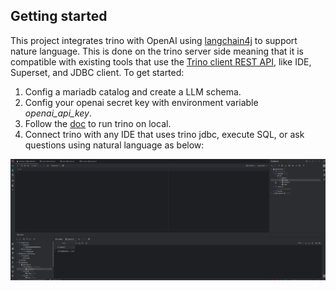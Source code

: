 ## Getting started
This project integrates trino with OpenAI using [langchain4j](https://github.com/langchain4j/langchain4j) to support nature language. 
This is done on the trino server side meaning that it is compatible with existing tools that use the [Trino client REST API](https://trino.io/docs/current/develop/client-protocol.html), like IDE, Superset, and JDBC client.
To get started:

1. Config a mariadb catalog and create a LLM schema.
2. Config your openai secret key with environment variable _openai_api_key_.
3. Follow the [doc](https://github.com/trinodb/trino#running-trino-in-your-ide) to run trino on local.
4. Connect trino with any IDE that uses trino jdbc, execute SQL, or ask questions using natural language as below: 

![](use-case.gif "use-case")
